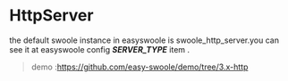 # HttpServer
the default swoole instance in easyswoole is swoole_http_server.you can see it at easyswoole config ***SERVER_TYPE*** item .

> demo :https://github.com/easy-swoole/demo/tree/3.x-http
